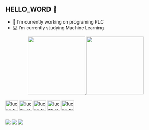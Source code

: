 ## HELLO_WORD 👋

- 🔨 I’m currently working on programing PLC
- 💻 I’m currently studying Machine Learning

<div align="center">
  <a href="https://github.com/lucasfreire01">
  <img height="180em" src="https://github-readme-stats.vercel.app/api?username=lucasfreire01&show_icons=true&theme=dark&include_all_commits=true&count_private=true"/>
  <img height="180em" src="https://github-readme-stats.vercel.app/api/top-langs/?username=lucasfreire01&layout=compact&langs_count=7&theme=dark"/>
</div>
  
</div>
<div style="display: inline_block"><br>
  <img align="center" alt="lucas_numpy" height="30" width="40" 
            <img src="https://cdn.jsdelivr.net/gh/devicons/devicon/icons/numpy/numpy-original.svg" />
  <img align="center" alt="lucas_pycharm" height="30" width="40" 
            <img src="https://cdn.jsdelivr.net/gh/devicons/devicon/icons/pycharm/pycharm-plain.svg" />        
  <img align="center" alt="lucas_python" height="30" width="40" 
            <img src="https://cdn.jsdelivr.net/gh/devicons/devicon/icons/python/python-original.svg" />
  <img align="center" alt="lucas_pandas" height="30" width="40" 
            <img src="https://cdn.jsdelivr.net/gh/devicons/devicon/icons/pandas/pandas-original.svg" />
  <img align="center" alt="lucas_mysql" height="30" width="40" 
            <img src="https://cdn.jsdelivr.net/gh/devicons/devicon/icons/mysql/mysql-plain.svg" />
</div>
 
 ##
 
 <div> 
  <a href="https://instagram.com/lucas.f.real" target="_blank"><img src="https://img.shields.io/badge/-Instagram-%23E4405F?style=for-the-badge&logo=instagram&logoColor=white" target="_blank"></a> 
  <a href = "mailto:ls882674@gmail.com"><img src="https://img.shields.io/badge/-Gmail-%23333?style=for-the-badge&logo=gmail&logoColor=white" target="_blank"></a>
  <a href="https://www.linkedin.com/in/Lucas Soares" target="_blank"><img src="https://img.shields.io/badge/-LinkedIn-%230077B5?style=for-the-badge&logo=linkedin&logoColor=white" target="_blank"></a> 
</div>
